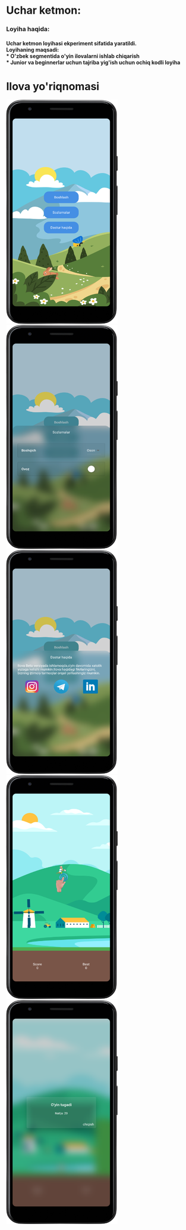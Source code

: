 <h1>Uchar ketmon: </h1>
<h3>Loyiha haqida: </h3>
<h4>Uchar ketmon loyihasi ekperiment sifatida yaratildi.<br>Loyihaning maqsadi:
<br> * O'zbek segmentida o'yin ilovalarni ishlab chiqarish
<br> * Junior va beginnerlar uchun tajriba yig'ish uchun ochiq kodli loyiha
</h4>

# Ilova yo'riqnomasi
<img src="https://github.com/GR-Diyor/uchar_ketmon/blob/main/assets/application/main.png" width="300" height="600">
<img src="https://github.com/GR-Diyor/uchar_ketmon/blob/main/assets/application/main_setting.png" width="300" height="600">
<img src="https://github.com/GR-Diyor/uchar_ketmon/blob/main/assets/application/main_about.png" width="300" height="600">
<img src="https://github.com/GR-Diyor/uchar_ketmon/blob/main/assets/application/game.png" width="300" height="600">
<img src="https://github.com/GR-Diyor/uchar_ketmon/blob/main/assets/application/game_over.png" width="300" height="600">
